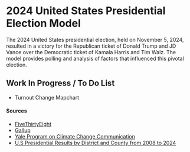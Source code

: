 # 2024 United States Presidential Election Model

The 2024 United States presidential election, held on November 5, 2024, resulted in a victory for the Republican ticket of Donald Trump and JD Vance over the Democratic ticket of Kamala Harris and Tim Walz. The model provides polling and analysis of factors that influenced this pivotal election.

## Work In Progress / To Do List
-   Turnout Change Mapchart

#### Sources

-   [FiveThirtyEight](https://projects.fivethirtyeight.com)
-   [Gallup](https://www.gallup.com/home.aspx)
-   [Yale Program on Climate Change Communication](https://climatecommunication.yale.edu)
-   [U.S Presidential Results by District and County from 2008 to 2024](https://github.com/tonmcg/US_County_Level_Election_Results_08-24)
